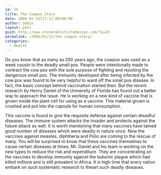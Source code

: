 ```yaml
---
id: 25
title: The Cowpox Story
date: 2009-05-15T17:11:00+00:00
author: admin
layout: post
guid: http://www.stonetabletsitedesign.com/?p=25
permalink: /2009/05/15/the-cowpox-story/
categories:
  - Health
---
```

Do you know that as many as 200 years ago, the cowpox was used as a week cousin to the deadly small pox. People were intentionally made to contract the cow pox with the sole purpose of fighting and resisting the dangerous small pox. The immunity developed after being infected by the cow pox was found to be very helpful to ward off the small pox disease. In fact, the basic concept behind vaccination started then. But the recent research by Henry Daniel of the University of Florida has found out a better way to approach the issue. He is working on a new kind of vaccine that is grown inside the plant cell for using as a vaccine. This material grown is crushed and put into the capsule for human consumption.

This vaccine is found to give the requisite defense against certain dreadful diseases. The immune system attacks the invader and protects against the future attack as well. It is worth mentioning that many vaccines have tamed good number of diseases which were deadly in nature once. Now the vaccines against measles, diphtheria and Polio are coming to the rescue of many. You will be surprised to know that these vaccines themselves to cause certain diseases at times. Mr. Daniel and his team is working on the new types to reduce the risk and expenditure. They are concentrating on the vaccines to develop immunity against the bubonic plague which had killed millions and is still prevalent in Africa. It is high time that every nation embark on such systematic research to thwart such deadly diseases.